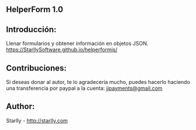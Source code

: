 ## HelperForm 1.0

## Introducción:
Llenar formularios y obtener información en objetos JSON.
https://StarllySoftware.github.io/helperformjs/

## Contribuciones:
Si deseas donar al autor, te lo agradecería mucho, puedes hacerlo haciendo una transferencia por paypal a la cuenta: 
jjpayments@gmail.com

## Author:
Starlly  - http://starlly.com
